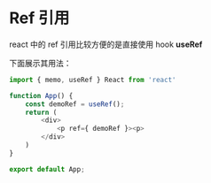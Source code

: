 # Ref 引用

react 中的 ref 引用比较方便的是直接使用 hook **useRef**           

下面展示其用法：         

```js
import { memo, useRef } React from 'react'

function App() {
    const demoRef = useRef();
    return (
        <div>
            <p ref={ demoRef }><p>
        </div>
    )
}

export default App;
```